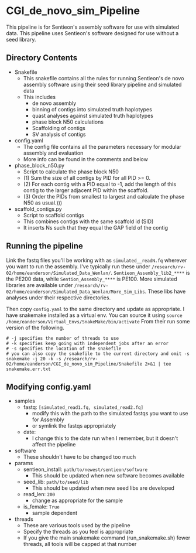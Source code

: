# CGI\_de\_novo\_sim\_Pipeline

This pipeline is for Sentieon's assembly software for use with simulated data.
This pipeline uses Sentieon's software designed for use without a seed library.

## Directory Contents

- Snakefile
    - This snakefile contains all the rules for running Sentieon's de novo assembly software using their seed library pipeline and simulated data
    - This includes
        - de novo assembly
        - binning of contigs into simulated truth haplotypes
        - quast analyses against simulated truth haplotypes
        - phase block N50 calculations
        - Scaffolding of contigs
        - SV analysis of contigs
- config.yaml
    - The config file contains all the parameters necessary for modular assembly and evaluation
    - More info can be found in the comments and below
- phase\_block\_n50.py
    - Script to calculate the phase block N50
    - (1) Sum the size of all contigs by PID for all PID >= 0.
    - (2) For each contig with a PID equal to -1, add the length of this contig to the larger adjacent PID within the scaffold.
    - (3) Order the PIDs from smallest to largest and calculate the phase N50 as usual.)))
- scaffold\_contigs.py
    - Script to scaffold contigs
    - This combines contigs with the same scaffold id (SID)
    - It inserts Ns such that they equal the GAP field of the contig


## Running the pipeline

Link the fastq files you'll be working with as `simulated__readN.fq` wherever you want to run the assembly.
I've typically run these under `/research/rv-02/home/eanderson/Simulated_Data_Wenlan/`.
`Sentieon_Assembly_lib2_****` is the PE200 data, while `Sention_Assembly_****` is PE100.
More simulated libraries are available under `/research/rv-02/home/eanderson/Simulated_Data_Wenlan/More_Sim_Libs`.
These libs have analyses under their respective directories.

Then copy `config.yaml` to the same directory and update as appropriate.
I have snakemake installed as a virtual env.
You can source it using `source /home/eanderson/Virtual_Envs/SnakeMake/bin/activate`
From their run some version of the following.

```
# -j specifies the number of threads to use
# -k specifies keep going with independent jobs after an error
# -s specifies the location of the snakefile
# you can also copy the snakefile to the current directory and omit -s
snakemake -j 20 -k -s /research/rv-02/home/eanderson/CGI_de_novo_sim_Pipeline/Snakefile 2>&1 | tee snakemake.err.txt
```

## Modifying config.yaml

- samples
    - fastq: `[simulated_read1.fq, simulated_read2.fq]`
        - modify this with the path to the simulated fastqs you want to use for Assembly
        - or symlink the fastqs appropriately
    - date:
        - I change this to the date run when I remember, but it doesn't affect the pipeline
- software
    - These shouldn't have to be changed too much
- params
    - sentieon_install: `path/to/newest/sentieon/software`
        - This should be updated when new software becomes available
    - seed_lib: `path/to/seed/lib`
        - This should be updated when new seed libs are developed
    - read_len: `200`
        - change as appropriate for the sample
    - is_female: `True`
        - sample dependent
- threads
    - These are various tools used by the pipeline
    - Specify the threads as you feel is appropriate
    - If you give the main snakemake command (run\_snakemake.sh) fewer threads, all tools will be capped at that number
